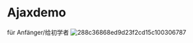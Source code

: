 # Ajaxdemo
für Anfänger/给初学者
![288c36868ed9d23f2cd15c100306787](https://user-images.githubusercontent.com/76771996/234804031-0fe7648a-f1ba-4bf1-958a-9c023d81f2d1.png)
